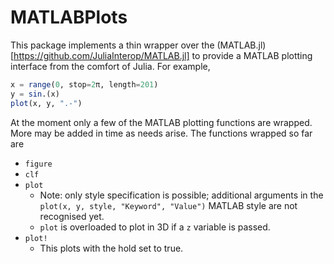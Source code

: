 # MATLABPlots

This package implements a thin wrapper over the
(MATLAB.jl)[https://github.com/JuliaInterop/MATLAB.jl] to provide a MATLAB
plotting interface from the comfort of Julia. For example,

```julia
x = range(0, stop=2π, length=201)
y = sin.(x)
plot(x, y, ".-")
```

At the moment only a few of the MATLAB plotting functions are wrapped. More may
be added in time as needs arise. The functions wrapped so far are

* `figure`
* `clf`
* `plot`
    * Note: only style specification is possible; additional arguments in the
      `plot(x, y, style, "Keyword", "Value")` MATLAB style are not recognised yet.
	* `plot` is overloaded to plot in 3D if a `z` variable is passed.
* `plot!`
    * This plots with the hold set to true.
